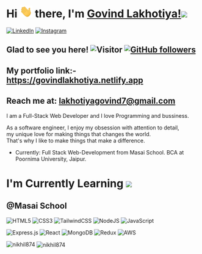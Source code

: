 # Hi <img src="https://raw.githubusercontent.com/ABSphreak/ABSphreak/master/gifs/Hi.gif" width="33"> there, I'm <span style="color: #447ED5">[Govind Lakhotiya!](govindlakhotiya.netlify.app)</span><img src="https://camo.githubusercontent.com/d3359cb00ab0b5ed8f2e1fe3fceb4fbaf3b614340f8c0db99c17b9f50b351770/68747470733a2f2f656d6f6a69732e736c61636b6d6f6a69732e636f6d2f656d6f6a69732f696d616765732f313533313834393433302f343234362f626c6f622d73756e676c61737365732e6769663f31353331383439343330" width="33">

[![LinkedIn](https://img.shields.io/badge/LinkedIn-0077B5?style=for-the-badge&logo=linkedin&logoColor=white)](https://www.linkedin.com/in/govind-lakhotiya-531a2214a/)  [![Instagram](https://img.shields.io/badge/Instagram-E4405F?style=for-the-badge&logo=instagram&logoColor=white)](https://www.instagram.com/govind_lakhotiya/) 


## Glad to see you here! ![Visitor](https://visitor-badge.laobi.icu/badge?page_id=Govindlakhotiya.Clone-Zoomcar) [![GitHub followers](https://img.shields.io/github/followers/aadityaneve.svg?style=social&label=Follow&maxAge=2592000)](https://github.com/Govindlakhotiya?tab=followers)

## My portfolio link:- https://govindlakhotiya.netlify.app

## Reach me at: lakhotiyagovind7@gmail.com

I am a Full-Stack Web Developer and I love Programming and bussiness.

As a software engineer, I enjoy my obsession with attention to detail, <br />my unique love for making things that changes the world.
<br />That's why I like to make things that make a difference.

- Currently: Full Stack Web-Development from Masai School.
              BCA at Poornima University, Jaipur.

# I'm Currently Learning <img src="https://camo.githubusercontent.com/beb64ff21c883e318e4f5db5231c2ba4175705bea1c9249e82a41ab375db4f75/68747470733a2f2f6d65646961322e67697068792e636f6d2f6d656469612f51737347456d706b79454f684243623765312f67697068792e6769663f6369643d656366303565343761306e336769316266716e74716d6f62386739616964316f796a327772336473336d67373030626c267269643d67697068792e676966" width="33"/>

## @Masai School

![HTML5](https://img.shields.io/badge/html5-%23E34F26.svg?style=for-the-badge&logo=html5&logoColor=white) ![CSS3](https://img.shields.io/badge/css3-%231572B6.svg?style=for-the-badge&logo=css3&logoColor=white) ![TailwindCSS](https://img.shields.io/badge/tailwindcss-%2338B2AC.svg?style=for-the-badge&logo=tailwind-css&logoColor=white) ![NodeJS](https://img.shields.io/badge/node.js-6DA55F?style=for-the-badge&logo=node.js&logoColor=white) ![JavaScript](https://img.shields.io/badge/javascript-%23323330.svg?style=for-the-badge&logo=javascript&logoColor=%23F7DF1E)

![Express.js](https://img.shields.io/badge/express.js-%23404d59.svg?style=for-the-badge&logo=express&logoColor=%2361DAFB) ![React](https://img.shields.io/badge/react-%2320232a.svg?style=for-the-badge&logo=react&logoColor=%2361DAFB) ![MongoDB](https://img.shields.io/badge/MongoDB-%234ea94b.svg?style=for-the-badge&logo=mongodb&logoColor=white) ![Redux](https://img.shields.io/badge/redux-%23593d88.svg?style=for-the-badge&logo=redux&logoColor=white) ![AWS](https://img.shields.io/badge/AWS-%23FF9900.svg?style=for-the-badge&logo=amazon-aws&logoColor=white)


<p><img align="left" src="https://github-readme-stats.vercel.app/api/top-langs?username=Govindlakhotiya&show_icons=true&locale=en&layout=compact" alt="nikhil874" /></p>

<p>&nbsp;<img align="center" src="https://github-readme-stats.vercel.app/api?username=Govindlakhotiya&show_icons=true&locale=en" alt="nikhil874" /></p>
